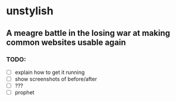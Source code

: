 # unstylish
 
## A meagre battle in the losing war at making common websites usable again  

### TODO:

- [ ] explain how to get it running
- [ ] show screenshots of before/after
- [ ] ???
- [ ] prophet
